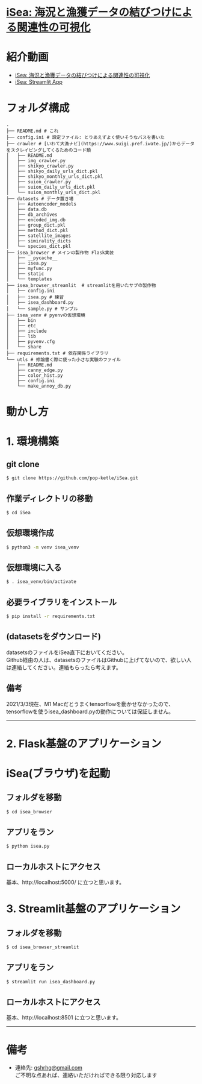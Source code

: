 # [iSea: 海況と漁獲データの結びつけによる関連性の可視化](https://github.com/pop-ketle/iSea)

# 紹介動画
- [iSea: 海況と漁獲データの結びつけによる関連性の可視化](https://youtu.be/nqoquktgO8g)
- [iSea: Streamlit App](https://youtu.be/jHwsYuPuvw4)

# フォルダ構成
```
.
├── README.md # これ
├── config.ini # 設定ファイル: とりあえずよく使いそうなパスを書いた
├── crawler # [いわて大漁ナビ](https://www.suigi.pref.iwate.jp/)からデータをスクレイピングしてくるためのコード類
│   ├── README.md
│   ├── img_crawler.py
│   ├── shikyo_crawler.py
│   ├── shikyo_daily_urls_dict.pkl
│   ├── shikyo_monthly_urls_dict.pkl
│   ├── suion_crawler.py
│   ├── suion_daily_urls_dict.pkl
│   └── suion_monthly_urls_dict.pkl
├── datasets # データ置き場
│   ├── Autoencoder_models
│   ├── data.db
│   ├── db_archives
│   ├── encoded_img.db
│   ├── group_dict.pkl
│   ├── method_dict.pkl
│   ├── satellite_images
│   ├── simirality_dicts
│   └── species_dict.pkl
├── isea_browser # メインの製作物 Flask実装
│   ├── __pycache__
│   ├── isea.py
│   ├── myfunc.py
│   ├── static
│   └── templates
├── isea_browser_streamlit  # streamlitを用いたサブの製作物
│   ├── config.ini
│   ├── isea.py # 練習
│   ├── isea_dashboard.py
│   └── sample.py # サンプル
├── isea_venv # pyenvの仮想環境
│   ├── bin
│   ├── etc
│   ├── include
│   ├── lib
│   ├── pyvenv.cfg
│   └── share
├── requirements.txt # 依存関係ライブラリ
└── utls # 修論書く際に使った小さな実験のファイル
    ├── README.md
    ├── canny_edge.py
    ├── color_hist.py
    ├── config.ini
    └── make_annoy_db.py
```

# 動かし方
# 1. 環境構築
## git clone
```zsh
$ git clone https://github.com/pop-ketle/iSea.git
```

## 作業ディレクトリの移動
```zsh
$ cd iSea
```

## 仮想環境作成
```zsh
$ python3 -m venv isea_venv
```

## 仮想環境に入る
```zsh
$ . isea_venv/bin/activate
```

## 必要ライブラリをインストール
```zsh
$ pip install -r requirements.txt
```

## (datasetsをダウンロード)
datasetsのファイルをiSea直下においてください。  
Github経由の人は、datasetsのファイルはGithubに上げてないので、欲しい人は連絡してください。連絡もらったら考えます。

## 備考
2021/3/3現在、M1 Macだとうまくtensorflowを動かせなかったので、tensorflowを使うisea_dashboard.pyの動作については保証しません。


---
# 2. Flask基盤のアプリケーション
# iSea(ブラウザ)を起動
## フォルダを移動
```zsh
$ cd isea_browser
```

## アプリをラン
```zsh
$ python isea.py
```

## ローカルホストにアクセス
基本、http://localhost:5000/ に立つと思います。

# 3. Streamlit基盤のアプリケーション
## フォルダを移動
```zsh
$ cd isea_browser_streamlit
```

## アプリをラン
```zsh
$ streamlit run isea_dashboard.py
```

## ローカルホストにアクセス
基本、http://localhost:8501 に立つと思います。

---

# 備考
- 連絡先: gshrhg@gmail.com  
ご不明な点あれば、連絡いただければできる限り対応します
